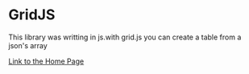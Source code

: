 # GridJS
This library was writting in js.with grid.js you can create a table from a json's array

[Link to the Home Page](http://joinbugs.github.io/GridJS/)